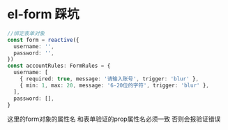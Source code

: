 # el-form 踩坑

```ts
//绑定表单对象
const form = reactive({
  username: '',
  password: '',
})
const accountRules: FormRules = {
  username: [
    { required: true, message: '请输入账号', trigger: 'blur' },
    { min: 1, max: 20, message: '6-20位的字符', trigger: 'blur' },
  ],
  password: [],
}
```

这里的form对象的属性名
和表单验证的prop属性名必须一致
否则会报验证错误


